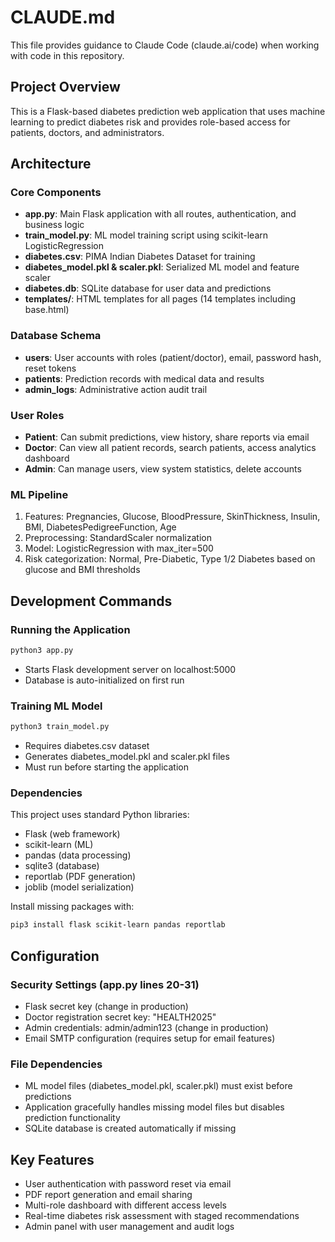 # CLAUDE.md

This file provides guidance to Claude Code (claude.ai/code) when working with code in this repository.

## Project Overview

This is a Flask-based diabetes prediction web application that uses machine learning to predict diabetes risk and provides role-based access for patients, doctors, and administrators.

## Architecture

### Core Components
- **app.py**: Main Flask application with all routes, authentication, and business logic
- **train_model.py**: ML model training script using scikit-learn LogisticRegression
- **diabetes.csv**: PIMA Indian Diabetes Dataset for training
- **diabetes_model.pkl & scaler.pkl**: Serialized ML model and feature scaler
- **diabetes.db**: SQLite database for user data and predictions
- **templates/**: HTML templates for all pages (14 templates including base.html)

### Database Schema
- **users**: User accounts with roles (patient/doctor), email, password hash, reset tokens
- **patients**: Prediction records with medical data and results
- **admin_logs**: Administrative action audit trail

### User Roles
- **Patient**: Can submit predictions, view history, share reports via email
- **Doctor**: Can view all patient records, search patients, access analytics dashboard
- **Admin**: Can manage users, view system statistics, delete accounts

### ML Pipeline
1. Features: Pregnancies, Glucose, BloodPressure, SkinThickness, Insulin, BMI, DiabetesPedigreeFunction, Age
2. Preprocessing: StandardScaler normalization
3. Model: LogisticRegression with max_iter=500
4. Risk categorization: Normal, Pre-Diabetic, Type 1/2 Diabetes based on glucose and BMI thresholds

## Development Commands

### Running the Application
```bash
python3 app.py
```
- Starts Flask development server on localhost:5000
- Database is auto-initialized on first run

### Training ML Model
```bash
python3 train_model.py
```
- Requires diabetes.csv dataset
- Generates diabetes_model.pkl and scaler.pkl files
- Must run before starting the application

### Dependencies
This project uses standard Python libraries:
- Flask (web framework)
- scikit-learn (ML)
- pandas (data processing)
- sqlite3 (database)
- reportlab (PDF generation)
- joblib (model serialization)

Install missing packages with:
```bash
pip3 install flask scikit-learn pandas reportlab
```

## Configuration

### Security Settings (app.py lines 20-31)
- Flask secret key (change in production)
- Doctor registration secret key: "HEALTH2025"
- Admin credentials: admin/admin123 (change in production)
- Email SMTP configuration (requires setup for email features)

### File Dependencies
- ML model files (diabetes_model.pkl, scaler.pkl) must exist before predictions
- Application gracefully handles missing model files but disables prediction functionality
- SQLite database is created automatically if missing

## Key Features
- User authentication with password reset via email
- PDF report generation and email sharing
- Multi-role dashboard with different access levels
- Real-time diabetes risk assessment with staged recommendations
- Admin panel with user management and audit logs